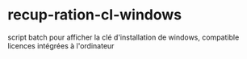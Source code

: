 # recup-ration-cl-windows
script batch pour afficher la clé d'installation de windows, compatible licences intégrées à l'ordinateur
